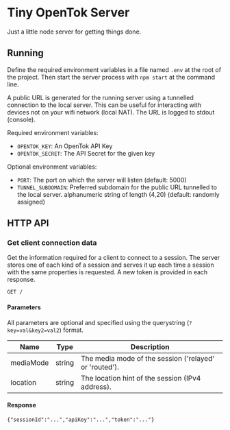 # Tiny OpenTok Server

Just a little node server for getting things done.

## Running

Define the required environment variables in a file named `.env` at the root of the project. Then
start the server process with `npm start` at the command line.

A public URL is generated for the running server using a tunnelled connection to the local server.
This can be useful for interacting with devices not on your wifi network (local NAT). The URL is
logged to stdout (console).

Required environment variables:
  *  `OPENTOK_KEY`: An OpenTok API Key
  *  `OPENTOK_SECRET`: The API Secret for the given key

Optional environment variables:
  *  `PORT`: The port on which the server will listen (default: 5000)
  *  `TUNNEL_SUBDOMAIN`: Preferred subdomain for the public URL tunnelled to the local server.
  alphanumeric string of length (4,20) (default: randomly assigned)

## HTTP API

### Get client connection data

Get the information required for a client to connect to a session. The server stores one of each
kind of a session and serves it up each time a session with the same properties is requested. A new
token is provided in each response.

```
GET /
```

#### Parameters

All parameters are optional and specified using the querystring (`?key=val&key2=val2`) format.

| Name      | Type      | Description                                                     |
|-----------|-----------|-----------------------------------------------------------------|
| mediaMode | string    | The media mode of the session ('relayed' or 'routed').          |
| location  | string    | The location hint of the session (IPv4 address).                |


#### Response

```
{"sessionId":"...","apiKey":"...","token":"..."}
```


